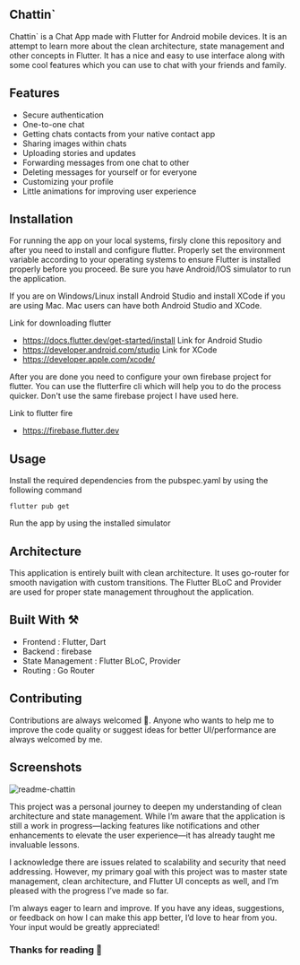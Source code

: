 
## Chattin`

Chattin` is a Chat App made with Flutter for Android mobile devices. It is an attempt to learn more about the clean architecture, state management and other concepts in Flutter. It has a nice and easy to use interface along with some cool features which you can use to chat with your friends and family.

## Features 

- Secure authentication 
- One-to-one chat 
- Getting chats contacts from your native contact app
- Sharing images within chats
- Uploading stories and updates
- Forwarding messages from one chat to other
- Deleting messages for yourself or for everyone
- Customizing your profile
- Little animations for improving user experience

## Installation 

For running the app on your local systems, firsly clone this repository and after you need to install and configure flutter. 
Properly set the environment variable according to your operating systems to ensure Flutter is installed properly before you proceed. Be sure you have Android/IOS simulator to run the application.

If you are on Windows/Linux install Android Studio and install XCode if you are using Mac. Mac users can have both Android Studio and XCode. 

Link for downloading flutter
 - https://docs.flutter.dev/get-started/install 
Link for Android Studio
- https://developer.android.com/studio
Link for XCode 
- https://developer.apple.com/xcode/

After you are done you need to configure your own firebase project for flutter. You can use the flutterfire cli which will help you to do the process quicker. Don't use the same firebase project I have used here. 

Link to flutter fire 
- https://firebase.flutter.dev

## Usage

Install the required dependencies from the pubspec.yaml by using the following command 

``` flutter pub get ```

Run the app by using the installed simulator

## Architecture

This application is entirely built with clean architecture. It uses go-router for smooth navigation with custom transitions. The Flutter BLoC and Provider are used for proper state management throughout the application. 

## Built With ⚒️

- Frontend : Flutter, Dart
- Backend : firebase
- State Management : Flutter BLoC, Provider
- Routing : Go Router 

## Contributing

Contributions are always welcomed 🙂. Anyone who wants to help me to improve the code quality or suggest ideas for better UI/performance are always welcomed by me. 

## Screenshots
![ readme-chattin](https://github.com/user-attachments/assets/af79dd1b-f914-451f-be84-8bc277e262b6)


This project was a personal journey to deepen my understanding of clean architecture and state management. While I’m aware that the application is still a work in progress—lacking features like notifications and other enhancements to elevate the user experience—it has already taught me invaluable lessons.

I acknowledge there are issues related to scalability and security that need addressing. However, my primary goal with this project was to master state management, clean architecture, and Flutter UI concepts as well, and I’m pleased with the progress I’ve made so far.

I’m always eager to learn and improve. If you have any ideas, suggestions, or feedback on how I can make this app better, I’d love to hear from you. Your input would be greatly appreciated!

### Thanks for reading 🎉



